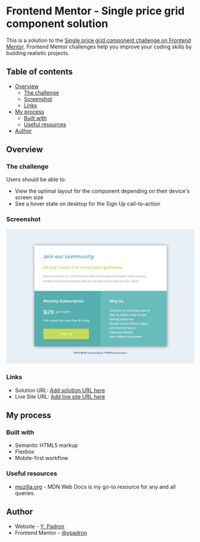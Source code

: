 # Frontend Mentor - Single price grid component solution

This is a solution to the [Single price grid component challenge on Frontend Mentor](https://www.frontendmentor.io/challenges/single-price-grid-component-5ce41129d0ff452fec5abbbc). Frontend Mentor challenges help you improve your coding skills by building realistic projects.

## Table of contents

- [Overview](#overview)
  - [The challenge](#the-challenge)
  - [Screenshot](#screenshot)
  - [Links](#links)
- [My process](#my-process)
  - [Built with](#built-with)
  - [Useful resources](#useful-resources)
- [Author](#author)

## Overview

### The challenge

Users should be able to:

- View the optimal layout for the component depending on their device's screen size
- See a hover state on desktop for the Sign Up call-to-action

### Screenshot

![](./images/single-price-grid-component.jpg)


### Links

- Solution URL: [Add solution URL here](https://www.frontendmentor.io/solutions/mobilefirst-solution-using-flexbox-oLZlg1VRG)
- Live Site URL: [Add live site URL here](https://ypadron.github.io/single-price-grid-component-master/)

## My process

### Built with

- Semantic HTML5 markup
- Flexbox
- Mobile-first workflow

### Useful resources

- [mozilla.org](https://developer.mozilla.org/en-US/docs/Glossary/Flexbox) - MDN Web Docs is my go-to resource for any and all queries.

## Author

- Website - [Y. Padron](http://digitalpadron.com/)
- Frontend Mentor - [@ypadron](https://www.frontendmentor.io/profile/ypadron)
